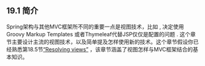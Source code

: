 ## 19.1 简介

Spring架构与其他MVC框架所不同的重要一点是视图技术，比如  , 决定使用Groovy Markup Templates 或者Thymeleaf代替JSP仅仅是配置的问题 . 这个章节主要设计主流的视图技术，以及简单提及怎样使用新的技术。这个章节假设你已经熟悉第18.5节[“Resolving views”](http://docs.spring.io/spring/docs/5.0.0.M5/spring-framework-reference/html/mvc.html#mvc-viewresolver) ，该章节涵盖了视图怎样与MVC框架结合的基本知识。

